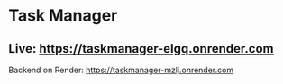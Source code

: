 # Task Manager


## Live: https://taskmanager-elgq.onrender.com

Backend on Render: https://taskmanager-mzlj.onrender.com
